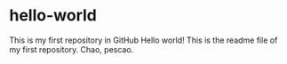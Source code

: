 # hello-world
This is my first repository in GitHub
Hello world! 
This is the readme file of my first repository.
Chao, pescao.
